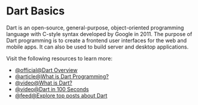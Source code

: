 # Dart Basics

Dart is an open-source, general-purpose, object-oriented programming language with C-style syntax developed by Google in 2011. The purpose of Dart programming is to create a frontend user interfaces for the web and mobile apps. It can also be used to build server and desktop applications.

Visit the following resources to learn more:

- [@official@Dart Overview](https://dart.dev/overview)
- [@article@What is Dart Programming?](https://www.tpointtech.com/flutter-dart-programming)
- [@video@What is Dart?](https://www.youtube.com/watch?v=sOSd6G1qXoY)
- [@video@Dart in 100 Seconds](https://www.youtube.com/watch?v=NrO0CJCbYLA)
- [@feed@Explore top posts about Dart](https://app.daily.dev/tags/dart?ref=roadmapsh)
